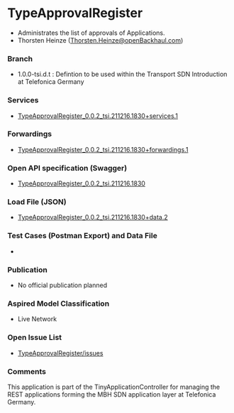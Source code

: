 # TypeApprovalRegister
- Administrates the list of approvals of Applications.
- Thorsten Heinze (Thorsten.Heinze@openBackhaul.com)

### Branch
- 1.0.0-tsi.d.t : Defintion to be used within the Transport SDN Introduction at Telefonica Germany

### Services
- [TypeApprovalRegister_0.0.2_tsi.211216.1830+services.1](./TypeApprovalRegister_0.0.2_tsi.211216.1830+services.1.xlsx)

### Forwardings
- [TypeApprovalRegister_0.0.2_tsi.211216.1830+forwardings.1](./TypeApprovalRegister_0.0.2_tsi.211216.1830+forwardings.1.xlsx)

### Open API specification (Swagger)
- [TypeApprovalRegister_0.0.2_tsi.211216.1830](./TypeApprovalRegister_0.0.2_tsi.211216.1830.yaml)

### Load File (JSON)
- [TypeApprovalRegister_0.0.2_tsi.211216.1830+data.2](./TypeApprovalRegister_0.0.2_tsi.211216.1830+data.2.json)

### Test Cases (Postman Export) and Data File
-

### Publication
- No official publication planned

### Aspired Model Classification
- Live Network

### Open Issue List
- [TypeApprovalRegister/issues](../../issues)

### Comments
This application is part of the TinyApplicationController for managing the REST applications forming the MBH SDN application layer at Telefonica Germany.
